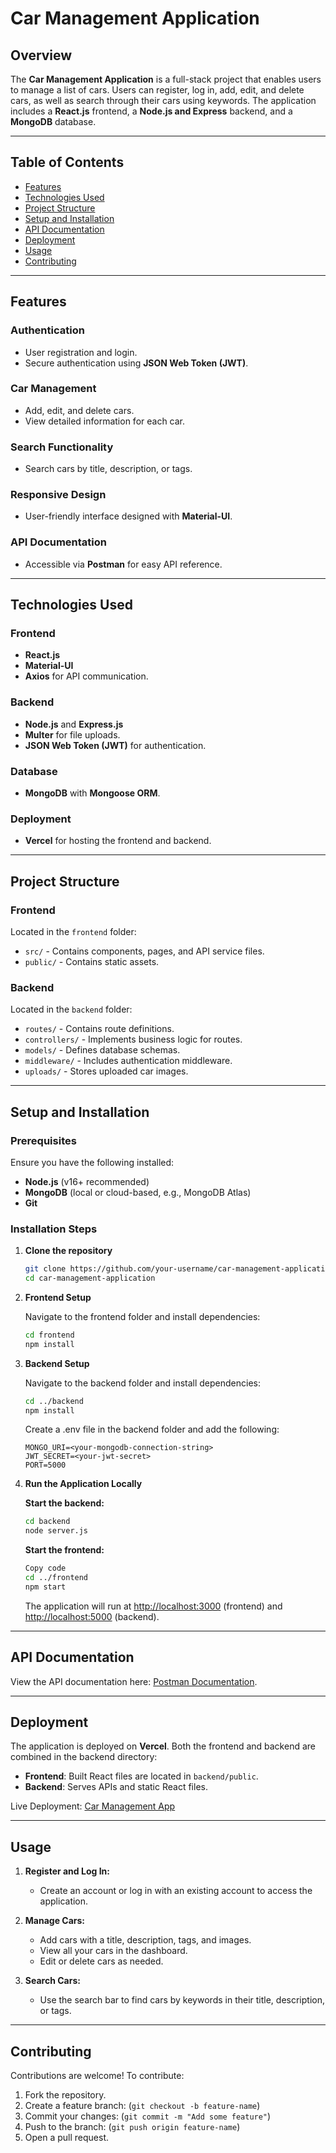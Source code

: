 # Car Management Application

## Overview
The **Car Management Application** is a full-stack project that enables users to manage a list of cars. Users can register, log in, add, edit, and delete cars, as well as search through their cars using keywords. The application includes a **React.js** frontend, a **Node.js and Express** backend, and a **MongoDB** database.

---

## Table of Contents

- [Features](#features)
- [Technologies Used](#technologies-used)
- [Project Structure](#project-structure)
- [Setup and Installation](#setup-and-installation)
- [API Documentation](#api-documentation)
- [Deployment](#deployment)
- [Usage](#usage)
- [Contributing](#contributing)

---

## Features

### Authentication
- User registration and login.
- Secure authentication using **JSON Web Token (JWT)**.

### Car Management
- Add, edit, and delete cars.
- View detailed information for each car.

### Search Functionality
- Search cars by title, description, or tags.

### Responsive Design
- User-friendly interface designed with **Material-UI**.

### API Documentation
- Accessible via **Postman** for easy API reference.

---

## Technologies Used

### Frontend
- **React.js**
- **Material-UI**
- **Axios** for API communication.

### Backend
- **Node.js** and **Express.js**
- **Multer** for file uploads.
- **JSON Web Token (JWT)** for authentication.

### Database
- **MongoDB** with **Mongoose ORM**.

### Deployment
- **Vercel** for hosting the frontend and backend.

---

## Project Structure

### Frontend
Located in the `frontend` folder:
- `src/` - Contains components, pages, and API service files.
- `public/` - Contains static assets.

### Backend
Located in the `backend` folder:
- `routes/` - Contains route definitions.
- `controllers/` - Implements business logic for routes.
- `models/` - Defines database schemas.
- `middleware/` - Includes authentication middleware.
- `uploads/` - Stores uploaded car images.

---

## Setup and Installation

### Prerequisites
Ensure you have the following installed:
- **Node.js** (v16+ recommended)
- **MongoDB** (local or cloud-based, e.g., MongoDB Atlas)
- **Git**

### Installation Steps

1. **Clone the repository**
   ```bash
   git clone https://github.com/your-username/car-management-application.git
   cd car-management-application
   ```

2. **Frontend Setup**
    
    Navigate to the frontend folder and install dependencies:
    ```bash
    cd frontend
    npm install
    ```

3. **Backend Setup**

    Navigate to the backend folder and install dependencies:
    ```bash
    cd ../backend
    npm install
    ```

    Create a .env file in the backend folder and add the following:

    ```env
    MONGO_URI=<your-mongodb-connection-string>
    JWT_SECRET=<your-jwt-secret>
    PORT=5000
    ```

4. **Run the Application Locally**

    **Start the backend:**
    ```bash
    cd backend
    node server.js
    ```
    **Start the frontend:**
    ```bash
    Copy code
    cd ../frontend
    npm start
    ```
    The application will run at [http://localhost:3000](http://localhost:3000) (frontend) and [http://localhost:5000](http://localhost:5000) (backend).

---

## API Documentation

View the API documentation here: [Postman Documentation](https://www.postman.com/prachisamuel/workspace/public-workspace/collection/28694301-9583ec24-ef42-4a50-9c13-230a60509659?action=share&creator=28694301).

---

## Deployment

The application is deployed on **Vercel**. Both the frontend and backend are combined in the backend directory:

- **Frontend**: Built React files are located in `backend/public`.
- **Backend**: Serves APIs and static React files.

Live Deployment: [Car Management App](https://car-management-app-ecru.vercel.app)

---

## Usage

1. **Register and Log In:**
    - Create an account or log in with an existing account to access the application.

2. **Manage Cars:**
    - Add cars with a title, description, tags, and images.
    - View all your cars in the dashboard.
    - Edit or delete cars as needed.

3. **Search Cars:**
    - Use the search bar to find cars by keywords in their title, description, or tags.

---

## Contributing

Contributions are welcome! To contribute:
1. Fork the repository.
2. Create a feature branch: (`git checkout -b feature-name`)
3. Commit your changes:
(`git commit -m "Add some feature"`)
4. Push to the branch:
(`git push origin feature-name`)
5. Open a pull request.